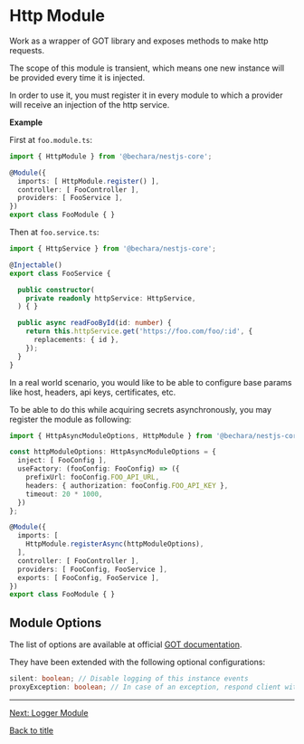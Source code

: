 # Http Module

Work as a wrapper of GOT library and exposes methods to make http requests.

The scope of this module is transient, which means one new instance will be provided every time it is injected.

In order to use it, you must register it in every module to which a provider will receive an injection of the http service.

**Example**

First at `foo.module.ts`:

```ts
import { HttpModule } from '@bechara/nestjs-core';

@Module({
  imports: [ HttpModule.register() ],
  controller: [ FooController ],
  providers: [ FooService ],
})
export class FooModule { }
```

Then at `foo.service.ts`:

```ts
import { HttpService } from '@bechara/nestjs-core';

@Injectable()
export class FooService {

  public constructor(
    private readonly httpService: HttpService,
  ) { }

  public async readFooById(id: number) {
    return this.httpService.get('https://foo.com/foo/:id', {
      replacements: { id },
    });
  }
}
```

In a real world scenario, you would like to be able to configure base params like host, headers, api keys, certificates, etc.

To be able to do this while acquiring secrets asynchronously, you may register the module as following:

```ts
import { HttpAsyncModuleOptions, HttpModule } from '@bechara/nestjs-core';

const httpModuleOptions: HttpAsyncModuleOptions = {
  inject: [ FooConfig ],
  useFactory: (fooConfig: FooConfig) => ({
    prefixUrl: fooConfig.FOO_API_URL,
    headers: { authorization: fooConfig.FOO_API_KEY },
    timeout: 20 * 1000,
  })
};

@Module({
  imports: [ 
    HttpModule.registerAsync(httpModuleOptions),
  ],
  controller: [ FooController ],
  providers: [ FooConfig, FooService ],
  exports: [ FooConfig, FooService ],
})
export class FooModule { }
```

## Module Options

The list of options are available at official [GOT documentation](https://github.com/sindresorhus/got/blob/main/documentation/2-options.md).

They have been extended with the following optional configurations:

```ts
silent: boolean; // Disable logging of this instance events
proxyException: boolean; // In case of an exception, respond client with the same external response body
```

---

[Next: Logger Module](logger.module.md)

[Back to title](../README.md)
